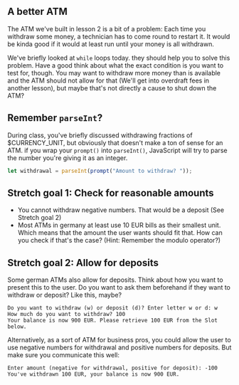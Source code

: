 ## A better ATM

The ATM we've built in lesson 2 is a bit of a problem: Each time you withdraw some money, a technician has to come round to restart it. It would be kinda good if it would at least run until your money is all withdrawn.

We've briefly looked at `while` loops today. they should help you to solve this problem. Have a good think about what the exact condition is you want to test for, though. You may want to withdraw more money than is available and the ATM should not allow for that (We'll get into overdraft fees in another lesson), but maybe that's not directly a cause to shut down the ATM?

## Remember `parseInt`?

During class, you've briefly discussed withdrawing fractions of $CURRENCY_UNIT, but obviously that doesn't make a ton of sense for an ATM. if you wrap your `prompt()` into `parseInt()`, JavaScript will try to parse the number you're giving it as an integer.

```JavaScript
let withdrawal = parseInt(prompt("Amount to withdraw? "));
```

## Stretch goal 1: Check for reasonable amounts

- You cannot withdraw negative numbers. That would be a deposit (See Stretch goal 2)
- Most ATMs in germany at least use 10 EUR bills as their smallest unit. Which means that the amount the user wants should fit that. How can you check if that's the case? (Hint: Remember the modulo operator?)

## Stretch goal 2: Allow for deposits

Some german ATMs also allow for deposits. Think about how you want to present this to the user. Do you want to ask them beforehand if they want to withdraw or deposit? Like this, maybe?

```
Do you want to withdraw (w) or deposit (d)? Enter letter w or d: w
How much do you want to withdraw? 100
Your balance is now 900 EUR. Please retrieve 100 EUR from the Slot below.
```

Alternatively, as a sort of ATM for business pros, you could allow the user to use negative numbers for withdrawal and positive numbers for deposits. But make sure you communicate this well:

```
Enter amount (negative for withdrawal, positive for deposit): -100
You've withdrawn 100 EUR, your balance is now 900 EUR.
```
